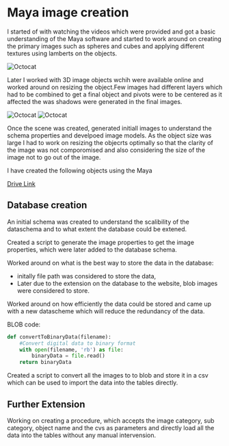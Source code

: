 
# Maya image creation

I started of with watching the videos which were provided and got a basic understanding of the Maya software and started to work around on creating the primary images such as spheres and cubes and applying different textures using lamberts on the objects.

![Octocat](https://github.com/nikunjlad/3D-Object-Classification-Using-Capsule-Networks/blob/Harini/Maya3D-Images-Dataset/Harini/lambert.PNG)

Later I worked with 3D image objects wchih were available online and worked around on resizing the object.Few images had different layers which had to be combined to get a final object and pivots were to be centered as it affected the was shadows were generated in the final images.

![Octocat](https://github.com/nikunjlad/3D-Object-Classification-Using-Capsule-Networks/blob/Harini/Maya3D-Images-Dataset/Harini/resizing.PNG)
![Octocat](https://github.com/nikunjlad/3D-Object-Classification-Using-Capsule-Networks/blob/Harini/Maya3D-Images-Dataset/Harini/meshcombine.PNG)

Once the scene was created, generated initiall images to understand the schema properties and develpoed image models. As the object size was large I had to work on resizing the objecrts optimally so that the clarity of the image was not comporomised and also considering the size of the image not to go out of the image.

I have created the following objects using the Maya 

[Drive Link](https://drive.google.com/drive/u/1/folders/16t5UjjPavOiRu6UeHQIKFy53stng-Hw3)


## Database creation

An initial schema was created to understand the scalibility of the dataschema and to what extent the database could be extened.

Created a script to generate the image properties to get the image properties, which were later added to the database schema.

Worked around on what is the best way to store the data in the database:
- initally file path was considered to store the data,
- Later due to the extension on the database to the website, blob images were considered to store.

Worked around on how efficiently the data could be stored and came up with a new datascheme which will reduce the redundancy of the data.

BLOB code:

``` python
def convertToBinaryData(filename):
    #Convert digital data to binary format
    with open(filename, 'rb') as file:
        binaryData = file.read()
    return binaryData
  ```
    
 Created a script to convert all the images to to blob and store it in a csv which can be used to import the data into the tables directly.
    
## Further Extension

Working on creating a procedure, which accepts the image category, sub category, object name and the cvs as parameters and directly load all the data into the tables without any manual intervension.
